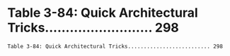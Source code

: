 # Table 3-84: Quick Architectural Tricks.......................... 298

```
Table 3-84: Quick Architectural Tricks.......................... 298

```
